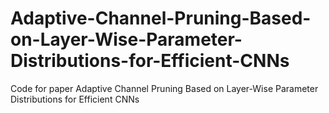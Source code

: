 # Adaptive-Channel-Pruning-Based-on-Layer-Wise-Parameter-Distributions-for-Efficient-CNNs
Code for paper Adaptive Channel Pruning Based on Layer-Wise Parameter Distributions for Efficient CNNs
